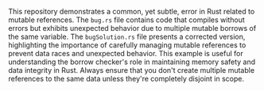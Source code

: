 This repository demonstrates a common, yet subtle, error in Rust related to mutable references.  The `bug.rs` file contains code that compiles without errors but exhibits unexpected behavior due to multiple mutable borrows of the same variable.  The `bugSolution.rs` file presents a corrected version, highlighting the importance of carefully managing mutable references to prevent data races and unexpected behavior.  This example is useful for understanding the borrow checker's role in maintaining memory safety and data integrity in Rust.  Always ensure that you don't create multiple mutable references to the same data unless they're completely disjoint in scope.